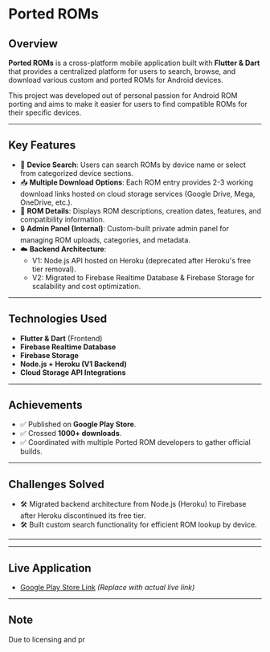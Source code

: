 # Ported ROMs

## Overview

**Ported ROMs** is a cross-platform mobile application built with **Flutter & Dart** that provides a centralized platform for users to search, browse, and download various custom and ported ROMs for Android devices.

This project was developed out of personal passion for Android ROM porting and aims to make it easier for users to find compatible ROMs for their specific devices.

---

## Key Features

- 🔎 **Device Search**: Users can search ROMs by device name or select from categorized device sections.
- 📥 **Multiple Download Options**: Each ROM entry provides 2-3 working download links hosted on cloud storage services (Google Drive, Mega, OneDrive, etc.).
- 📝 **ROM Details**: Displays ROM descriptions, creation dates, features, and compatibility information.
- 🔒 **Admin Panel (Internal)**: Custom-built private admin panel for managing ROM uploads, categories, and metadata.
- ☁️ **Backend Architecture**:
  - V1: Node.js API hosted on Heroku (deprecated after Heroku's free tier removal).
  - V2: Migrated to Firebase Realtime Database & Firebase Storage for scalability and cost optimization.

---

## Technologies Used

- **Flutter & Dart** (Frontend)
- **Firebase Realtime Database**
- **Firebase Storage**
- **Node.js + Heroku (V1 Backend)**
- **Cloud Storage API Integrations**

---

## Achievements

- ✅ Published on **Google Play Store**.
- ✅ Crossed **1000+ downloads**.
- ✅ Coordinated with multiple Ported ROM developers to gather official builds.

---

## Challenges Solved

- 🛠 Migrated backend architecture from Node.js (Heroku) to Firebase after Heroku discontinued its free tier.
- 🛠 Built custom search functionality for efficient ROM lookup by device.

---


---

## Live Application

- [Google Play Store Link]([https://play.google.com/store/apps/details?id=YOUR_APP_ID](https://play.google.com/store/apps/details?id=com.thechamp.portedroms.ported_roms&hl=en_US&gl=US))  
*(Replace with actual live link)*

---

## Note

Due to licensing and pr
